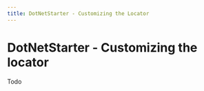 ```yaml
---
title: DotNetStarter - Customizing the Locator
---
```

# DotNetStarter - Customizing the locator

Todo